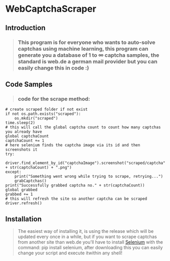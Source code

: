 #  WebCaptchaScraper 

## Introduction

>### This program is for everyone who wants to auto-solve captchas using machine learning, this program can generate you a database of 1 to ∞ captcha samples, the standard is web.de a german mail provider but you can easily change this in code :)

## Code Samples

> ### code for the scrape method:
    # create scraped folder if not exist
    if not os.path.exists("scraped"):
        os.mkdir("scraped")
    time.sleep(2)
    # this will call the global captcha count to count how many captchas you already have
    global captchaCount
    captchaCount += 1
    # here selenium finds the captcha image via its id and then screenshots it
    try:
        driver.find_element_by_id("captchaImage").screenshot("scraped/captcha" + str(captchaCount) + ".png")
    except:
        print("Something went wrong while trying to scrape, retrying...")
        grabCaptchas()
    print("Successfully grabbed captcha no." + str(captchaCount))
    global grabbed
    grabbed += 1
    # this will refresh the site so another captcha can be scraped
    driver.refresh()


## Installation

>The easiest way of installing it, is using the release which will be updated every once in a while, but if you want to scrape captchas from another site than web.de you'll have to install [Selenium](https://pypi.org/project/selenium/) with the command: pip install selenium, after downloading this you can easily change your script and execute itwithin any shell!

